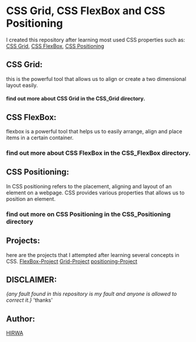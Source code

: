 # CSS Grid, CSS FlexBox and CSS Positioning

I created this repository after learning most used CSS properties such as:
[CSS Grid](),
[CSS FlexBox](),
[CSS Positioning]()

## CSS Grid:

this is the powerful tool that allows us to align or create a two dimensional layout easily.

#### find out more about CSS Grid in the CSS_Grid directory.

## CSS FlexBox:

flexbox is a powerful tool that helps us to easily arrange, align and place items in a certain container.

### find out more about CSS FlexBox in the CSS_FlexBox directory.

## CSS Positioning:

In CSS positioning refers to the placement, aligning and layout of an element on a webpage.
CSS provides various properties that allows us to position an element.

### find out more on CSS Positioning in the CSS_Positioning directory

## Projects:

here are the projects that I attempted after learning several concepts in CSS.
[FlexBox-Project]()
[Grid-Project]()
[positioning-Project]()

## DISCLAIMER:

_{any fault found in this repository is my fault and anyone is allowed to correct it.}_
'thanks'

## Author:

[HIRWA](www.github.com/HIRWA13)
